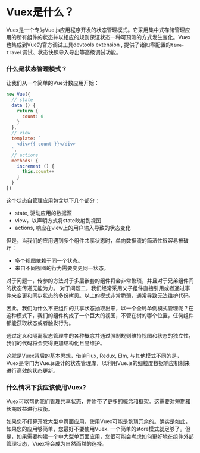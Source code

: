 # Vuex是什么？

Vuex是一个专为Vue.js应用程序开发的状态管理模式。它采用集中式存储管理应用的所有组件的状态并以相应的规则保证状态一种可预测的方式发生变化。Vuex也集成到Vue的官方调试工具devtools extension , 提供了诸如零配置的`time-travel`调试、状态快照导入导出等高级调试功能。

### 什么是状态管理模式？

让我们从一个简单的Vue计数应用开始：

```js
new Vue({
  // state
  data () {
    return {
      count: 0
    }
  },
  // view
  template: `
    <div>{{ count }}</div>
  `,
  // actions
  methods: {
    increment () {
      this.count++
    }
  }
})
```

这个状态自管理应用包含以下几个部分：
- state, 驱动应用的数据源
- view，以声明方式将state映射到视图
- actions, 响应在view上的用户输入导致的状态变化

但是，当我们的应用遇到多个组件共享状态时，单向数据流的简洁性很容易被破坏：
- 多个视图依赖于同一个状态。
- 来自不同视图的行为需要变更同一状态。

对于问题一，传参的方法对于多层嵌套的组件将会非常繁琐，并且对于兄弟组件间的状态传递无能为力。
对于问题二，我们经常采用父子组件直接引用或者通过事件来变更和同步状态的多份拷贝。以上的模式非常脆弱，通常导致无法维护代码。

因此，我们为什么不把组件的共享状态抽取出来，以一个全局单例模式管理呢？在这种模式下，我们的组件构成了一个巨大的视图，不管在树的哪个位置，任何组件都能获取状态或者触发行为。

通过定义和隔离状态管理中的各种概念并通过强制规则维持视图和状态的独立性，我们的代码将会变得更加结构化且易维护。

这就是Vuex背后的基本思想，借鉴Flux, Redux, Elm, 与其他模式不同的是，Vuex是专门为Vue.js设计的状态管理库，以利用Vue.js的细粒度数据响应机制来进行高效的状态更新。

### 什么情况下我应该使用Vuex?

Vuex可以帮助我们管理共享状态，并附带了更多的概念和框架。这需要对短期和长期效益进行权衡。

如果您不打算开发大型单页面应用，使用Vuex可能是繁琐冗余的。确实是如此，如果您的应用够简单，您最好不要使用Vuex. 一个简单的store模式就足够了。但是，如果需要构建一个中大型单页面应用，您很可能会考虑如何更好地在组件外部管理状态，Vuex将会成为自然而然的选择。